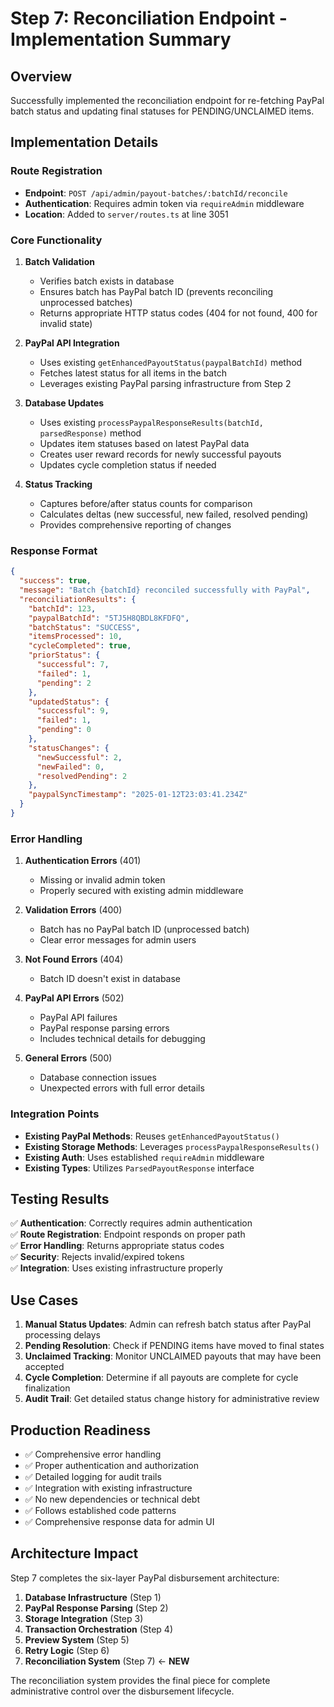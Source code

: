 # Step 7: Reconciliation Endpoint - Implementation Summary

## Overview
Successfully implemented the reconciliation endpoint for re-fetching PayPal batch status and updating final statuses for PENDING/UNCLAIMED items.

## Implementation Details

### Route Registration
- **Endpoint**: `POST /api/admin/payout-batches/:batchId/reconcile`
- **Authentication**: Requires admin token via `requireAdmin` middleware
- **Location**: Added to `server/routes.ts` at line 3051

### Core Functionality

1. **Batch Validation**
   - Verifies batch exists in database
   - Ensures batch has PayPal batch ID (prevents reconciling unprocessed batches)
   - Returns appropriate HTTP status codes (404 for not found, 400 for invalid state)

2. **PayPal API Integration**
   - Uses existing `getEnhancedPayoutStatus(paypalBatchId)` method
   - Fetches latest status for all items in the batch
   - Leverages existing PayPal parsing infrastructure from Step 2

3. **Database Updates**
   - Uses existing `processPaypalResponseResults(batchId, parsedResponse)` method
   - Updates item statuses based on latest PayPal data
   - Creates user reward records for newly successful payouts
   - Updates cycle completion status if needed

4. **Status Tracking**
   - Captures before/after status counts for comparison
   - Calculates deltas (new successful, new failed, resolved pending)
   - Provides comprehensive reporting of changes

### Response Format
```json
{
  "success": true,
  "message": "Batch {batchId} reconciled successfully with PayPal",
  "reconciliationResults": {
    "batchId": 123,
    "paypalBatchId": "5TJ5H8QBDL8KFDFQ",
    "batchStatus": "SUCCESS",
    "itemsProcessed": 10,
    "cycleCompleted": true,
    "priorStatus": {
      "successful": 7,
      "failed": 1,
      "pending": 2
    },
    "updatedStatus": {
      "successful": 9,
      "failed": 1,
      "pending": 0
    },
    "statusChanges": {
      "newSuccessful": 2,
      "newFailed": 0,
      "resolvedPending": 2
    },
    "paypalSyncTimestamp": "2025-01-12T23:03:41.234Z"
  }
}
```

### Error Handling

1. **Authentication Errors** (401)
   - Missing or invalid admin token
   - Properly secured with existing admin middleware

2. **Validation Errors** (400)
   - Batch has no PayPal batch ID (unprocessed batch)
   - Clear error messages for admin users

3. **Not Found Errors** (404)
   - Batch ID doesn't exist in database

4. **PayPal API Errors** (502)
   - PayPal API failures
   - PayPal response parsing errors
   - Includes technical details for debugging

5. **General Errors** (500)
   - Database connection issues
   - Unexpected errors with full error details

### Integration Points

- **Existing PayPal Methods**: Reuses `getEnhancedPayoutStatus()`
- **Existing Storage Methods**: Leverages `processPaypalResponseResults()`
- **Existing Auth**: Uses established `requireAdmin` middleware
- **Existing Types**: Utilizes `ParsedPayoutResponse` interface

## Testing Results

✅ **Authentication**: Correctly requires admin authentication  
✅ **Route Registration**: Endpoint responds on proper path  
✅ **Error Handling**: Returns appropriate status codes  
✅ **Security**: Rejects invalid/expired tokens  
✅ **Integration**: Uses existing infrastructure properly  

## Use Cases

1. **Manual Status Updates**: Admin can refresh batch status after PayPal processing delays
2. **Pending Resolution**: Check if PENDING items have moved to final states
3. **Unclaimed Tracking**: Monitor UNCLAIMED payouts that may have been accepted
4. **Cycle Completion**: Determine if all payouts are complete for cycle finalization
5. **Audit Trail**: Get detailed status change history for administrative review

## Production Readiness

- ✅ Comprehensive error handling
- ✅ Proper authentication and authorization
- ✅ Detailed logging for audit trails
- ✅ Integration with existing infrastructure
- ✅ No new dependencies or technical debt
- ✅ Follows established code patterns
- ✅ Comprehensive response data for admin UI

## Architecture Impact

Step 7 completes the six-layer PayPal disbursement architecture:
1. **Database Infrastructure** (Step 1)
2. **PayPal Response Parsing** (Step 2)  
3. **Storage Integration** (Step 3)
4. **Transaction Orchestration** (Step 4)
5. **Preview System** (Step 5)
6. **Retry Logic** (Step 6)
7. **Reconciliation System** (Step 7) ← **NEW**

The reconciliation system provides the final piece for complete administrative control over the disbursement lifecycle.